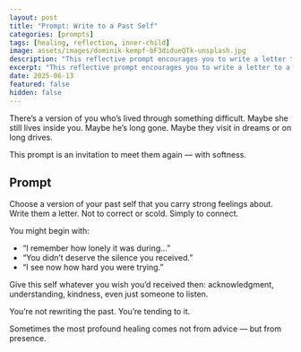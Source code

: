 ```yaml
---
layout: post
title: "Prompt: Write to a Past Self"
categories: [prompts]
tags: [healing, reflection, inner-child]
image: assets/images/dominik-kempf-bF3didueQTk-unsplash.jpg
description: "This reflective prompt encourages you to write a letter to a past version of yourself — a gentle act of self-compassion, understanding, and healing."
excerpt: "This reflective prompt encourages you to write a letter to a past version of yourself. A compassionate practice for healing, closure, and inner connection."
date: 2025-06-13
featured: false
hidden: false
---
```


There’s a version of you who’s lived through something difficult. Maybe she still lives inside you. Maybe he’s long gone. Maybe they visit in dreams or on long drives.

This prompt is an invitation to meet them again — with softness.

## Prompt

Choose a version of your past self that you carry strong feelings about. Write them a letter. Not to correct or scold. Simply to connect.

You might begin with:

+ “I remember how lonely it was during…”
+ “You didn’t deserve the silence you received.”
+ “I see now how hard you were trying.”

Give this self whatever you wish you’d received then: acknowledgment, understanding, kindness, even just someone to listen.

You’re not rewriting the past. You’re tending to it.

Sometimes the most profound healing comes not from advice — but from presence.

